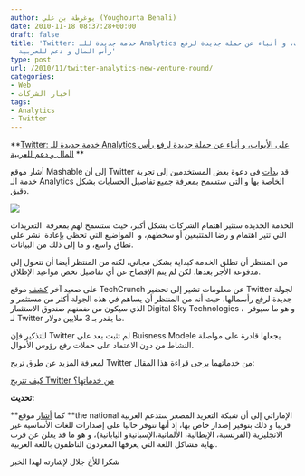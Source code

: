 ```yaml
---
author: يوغرطة بن علي (Youghourta Benali)
date: 2010-11-18 08:37:28+00:00
draft: false
title: 'Twitter: خدمة جديدة للـ Analytics على الأبواب، و أنباء عن حملة جديدة لرفع
  رأس المال و دعم للعربية'
type: post
url: /2010/11/twitter-analytics-new-venture-round/
categories:
- Web
- أخبار الشركات
tags:
- Analytics
- Twitter
---
```


**[Twitter: خدمة جديدة للـ Analytics على الأبواب، و أنباء عن حملة جديدة لرفع رأس المال و دعم للعربية](https://www.it-scoop.com/2010/11/twitter-analytics-new-venture-round) **


أشار موقع Mashable إلى أن Twitter قد [بدأت](http://mashable.com/2010/11/17/twitter-analytics/) في دعوة بعض المستخدمين إلى تجربة خدمة الـ Analytics الخاصة بها و التي ستسمح بمعرفة جميع تفاصيل الحسابات بشكل دقيق.

[![](analytics-screenshots-535x258.jpg)
](https://www.it-scoop.com/2010/11/twitter-analytics-new-venture-round)

الخدمة الجديدة ستثير اهتمام الشركات بشكل أكبر، حيث ستسمح لهم بمعرفة  التغريدات التي تثير اهتمام و رضا المتتبعين أو سخطهم، و  المواضيع التي تحظى بإعادة  نشر على نطاق واسع، و ما إلى ذلك من البيانات.

من المنتظر أن تطلق الخدمة كبداية بشكل مجاني، لكنه من المنتظر أيضا أن تتحول إلى مدفوعة الأجر بعدها. لكن لم يتم الإفصاح عن أي تفاصيل تخص مواعيد الإطلاق.

على صعيد آخر [كشف](http://techcrunch.com/2010/11/17/twitter-raising-new-venture-round-at-3-billion-valuation/) موقع TechCrunch عن معلومات تشير إلى تحضير Twitter لجولة جديدة لرفع رأسمالها، حيث أنه من المنتظر أن يساهم في هذه الجولة أكثر من مستثمر و الذي سيكون من ضمنهم صندوق الاستثمار Digital Sky Technologies ،  و هو ما سيوفر لـ Twitter ما يقدر بـ 3 ملايين دولار.

للتذكير فإن Twitter لم تثبت بعد على Buisness Modele يجعلها قادرة على مواصلة النشاط من دون الاعتماد على حملات رفع رؤوس الأموال.

لمعرفة المزيد عن طرق تربح Twitter من خدماتهما يرجى قراءة هذا المقال:

[كيف تتربح Twitter من خدماتها؟](https://socialmedia4arab.com/2010/09/twitter-monetization/)

**تحديث:**

**كما [أشار](http://www.thenational.ae/business/technology/twitter-plans-arabic-website) موقع **the national الإماراتي إلى أن شبكة التغريد المصغر ستدعم العربية قريبا و ذلك بتوفير إصدار خاص بها، إذ أنها تتوفر حاليا على إصدارات للغات الأساسية غير الانجليزية (الفرنسية، الإيطالية، الألمانية،الإسبانيةو اليابانية)، و هو ما قد يعلن عن قرب نهاية مشاكل اللغة التي يعرفها المغردون الناطقون باللغة العربية.

شكرا للأخ جلال لإشارته لهذا الخبر

